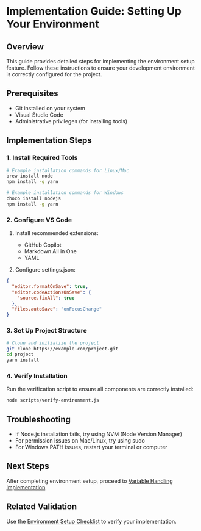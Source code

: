 # Implementation Guide: Setting Up Your Environment

## Overview
This guide provides detailed steps for implementing the environment setup feature. Follow these instructions to ensure your development environment is correctly configured for the project.

## Prerequisites
- Git installed on your system
- Visual Studio Code
- Administrative privileges (for installing tools)

## Implementation Steps

### 1. Install Required Tools
```bash
# Example installation commands for Linux/Mac
brew install node
npm install -g yarn

# Example installation commands for Windows
choco install nodejs
npm install -g yarn
```

### 2. Configure VS Code
1. Install recommended extensions:
   - GitHub Copilot
   - Markdown All in One
   - YAML

2. Configure settings.json:
```json
{
  "editor.formatOnSave": true,
  "editor.codeActionsOnSave": {
    "source.fixAll": true
  },
  "files.autoSave": "onFocusChange"
}
```

### 3. Set Up Project Structure
```bash
# Clone and initialize the project
git clone https://example.com/project.git
cd project
yarn install
```

### 4. Verify Installation
Run the verification script to ensure all components are correctly installed:
```bash
node scripts/verify-environment.js
```

## Troubleshooting
- If Node.js installation fails, try using NVM (Node Version Manager)
- For permission issues on Mac/Linux, try using sudo
- For Windows PATH issues, restart your terminal or computer

## Next Steps
After completing environment setup, proceed to [Variable Handling Implementation](02-variable-handling-guide.md)

## Related Validation
Use the [Environment Setup Checklist](../validation/01-environment-setup-checklist.md) to verify your implementation.
